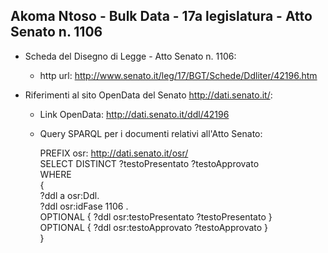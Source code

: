 ## Akoma Ntoso - Bulk Data - 17a legislatura - Atto Senato n. 1106 ##

* Scheda del Disegno di Legge - Atto Senato n. 1106:
	* http url: http://www.senato.it/leg/17/BGT/Schede/Ddliter/42196.htm

* Riferimenti al sito OpenData del Senato http://dati.senato.it/:
	* Link OpenData: http://dati.senato.it/ddl/42196
	* Query SPARQL per i documenti relativi all'Atto Senato:

        PREFIX osr: <http://dati.senato.it/osr/>  
		SELECT DISTINCT ?testoPresentato ?testoApprovato  
		WHERE  
		{  
		    ?ddl a osr:Ddl.  
		    ?ddl osr:idFase 1106 .  
		    OPTIONAL { ?ddl osr:testoPresentato ?testoPresentato }  
		    OPTIONAL { ?ddl osr:testoApprovato ?testoApprovato }  
		}
		